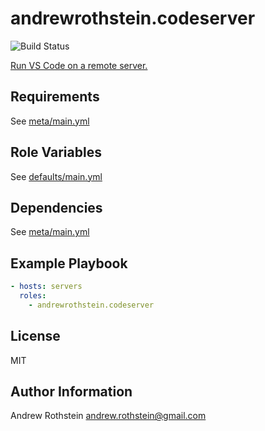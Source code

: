 andrewrothstein.codeserver
=========
![Build Status](https://github.com/andrewrothstein/ansible-codeserver/actions/workflows/build.yml/badge.svg)

[Run VS Code on a remote server.](https://github.com/cdr/code-server)

Requirements
------------

See [meta/main.yml](meta/main.yml)

Role Variables
--------------

See [defaults/main.yml](defaults/main.yml)

Dependencies
------------

See [meta/main.yml](meta/main.yml)

Example Playbook
----------------

```yml
- hosts: servers
  roles:
    - andrewrothstein.codeserver
```

License
-------

MIT

Author Information
------------------

Andrew Rothstein <andrew.rothstein@gmail.com>
